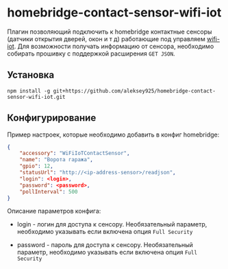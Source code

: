 homebridge-contact-sensor-wifi-iot
==================================

Плагин позволяющий подключить к homebridge контактные сенсоры (датчики открытия дверей, окон и т д) работающие под 
управляем [wifi-iot](https://wifi-iot.com). Для возможности получать информацию от сенсора, необходимо собирать 
прошивку с поддержкой расширения `GET JSON`.

## Установка

```
npm install -g git+https://github.com/aleksey925/homebridge-contact-sensor-wifi-iot.git
```

## Конфигурирование

Пример настроек, которые необходимо добавить в конфиг homebridge:

```json
{
    "accessory": "WiFiIoTContactSensor",
    "name": "Ворота гаража",
    "gpio": 12,
    "statusUrl": "http://<ip-address-sensor>/readjson",
    "login": <login>,
    "password": <password>,
    "pollInterval": 500
}
```

Описание параметров конфига:

- login - логин для доступа к сенсору. Необязательный параметр, необходимо указывать если включена опция `Full Security`

- password - пароль для доступа к сенсору. Необязательный параметр, необходимо указывать если включена опция `Full Security`
